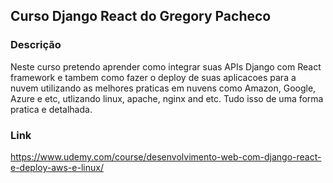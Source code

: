 ## Curso Django React do Gregory Pacheco

### Descrição
Neste curso pretendo aprender como integrar suas APIs Django com React framework e tambem como fazer o deploy de suas aplicacoes para a nuvem utilizando as melhores praticas em nuvens como Amazon, Google, Azure e etc, utlizando linux, apache, nginx and etc. Tudo isso de uma forma pratica e detalhada.

### Link
https://www.udemy.com/course/desenvolvimento-web-com-django-react-e-deploy-aws-e-linux/
